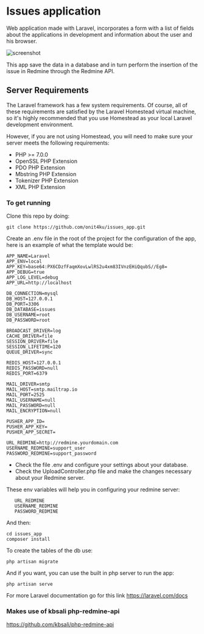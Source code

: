 # Issues application

Web application made with Laravel, incorporates a form with a list of fields about the applications in development and information about the user and his browser.

![screenshot](https://lh6.googleusercontent.com/_arA2lPLJGIKrq333zKlteEK-vYTFb7Nar-7aStt51lLHlxs9r9L9SskitW4_XQDHizV0ACvZTbFe_mPo4gY=w1680-h927-rw)

This app save the data in a database and in turn perform the insertion of the issue in Redmine through the Redmine API.

## Server Requirements

The Laravel framework has a few system requirements. Of course, all of these requirements are satisfied by the Laravel Homestead virtual machine, so it's highly recommended that you use Homestead as your local Laravel development environment.

However, if you are not using Homestead, you will need to make sure your server meets the following requirements:

* PHP >= 7.0.0
* OpenSSL PHP Extension
* PDO PHP Extension
* Mbstring PHP Extension
* Tokenizer PHP Extension
* XML PHP Extension

### To get running

Clone this repo by doing:

    git clone https://github.com/onit4ku/issues_app.git

Create an .env file in the root of the project for the configuration of the app, here is an example of what the template would be:

    APP_NAME=Laravel
    APP_ENV=local
    APP_KEY=base64:PX6CDzfFaqmXovLwlRS2u4xm83IVnzEHiQqubS//Eg8=
    APP_DEBUG=true
    APP_LOG_LEVEL=debug
    APP_URL=http://localhost

    DB_CONNECTION=mysql
    DB_HOST=127.0.0.1
    DB_PORT=3306
    DB_DATABASE=issues
    DB_USERNAME=root
    DB_PASSWORD=root

    BROADCAST_DRIVER=log
    CACHE_DRIVER=file
    SESSION_DRIVER=file
    SESSION_LIFETIME=120
    QUEUE_DRIVER=sync

    REDIS_HOST=127.0.0.1
    REDIS_PASSWORD=null
    REDIS_PORT=6379

    MAIL_DRIVER=smtp
    MAIL_HOST=smtp.mailtrap.io
    MAIL_PORT=2525
    MAIL_USERNAME=null
    MAIL_PASSWORD=null
    MAIL_ENCRYPTION=null

    PUSHER_APP_ID=
    PUSHER_APP_KEY=
    PUSHER_APP_SECRET=

    URL_REDMINE=http://redmine.yourdomain.com
    USERNAME_REDMINE=support_user
    PASSWORD_REDMINE=support_password

* Check the file .env and configure your settings about your database.
* Check the UploadController.php file and make the changes necessary about your Redmine server.

These env variables will help you in configuring your redmine server:

       URL_REDMINE
       USERNAME_REDMINE
       PASSWORD_REDMINE

And then:

    cd issues_app
    composer install

To create the tables of the db use:

    php artisan migrate

And if you want, you can use the built in php server to run the app:

    php artisan serve

For more Laravel documentation go for this link
<https://laravel.com/docs>

### Makes use of kbsali php-redmine-api

<https://github.com/kbsali/php-redmine-api>